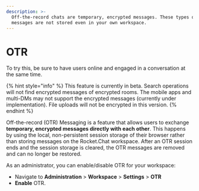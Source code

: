 ```yaml
---
description: >-
  Off-the-record chats are temporary, encrypted messages. These types of
  messages are not stored even in your own workspace.
---
```


# OTR

To try this, be sure to have users online and engaged in a conversation at the same time.

{% hint style="info" %}
This feature is currently in beta. Search operations will not find encrypted messages of encrypted rooms. The mobile apps and multi-DMs may not support the encrypted messages (currently under implementation). File uploads will not be encrypted in this version.
{% endhint %}

Off-the-record (OTR) Messaging is a feature that allows users to exchange **temporary, encrypted messages directly with each other**. This happens by using the local, non-persistent session storage of their browser rather than storing messages on the Rocket.Chat workspace. After an OTR session ends and the session storage is cleared, the OTR messages are removed and can no longer be restored.

As an administrator, you can enable/disable OTR for your workspace:

* Navigate to **Administration** > **Workspace** > **Settings** > **OTR**
* **Enable** OTR.
